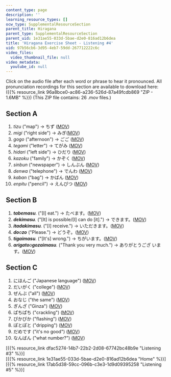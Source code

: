```yaml
---
content_type: page
description: ''
learning_resource_types: []
ocw_type: SupplementalResourceSection
parent_title: Hiragana
parent_type: SupplementalResourceSection
parent_uid: 1e31ae55-033d-5bae-d2e0-816ad12b6dea
title: 'Hiragana Exercise Sheet - Listening #4'
uid: 97b56cb6-3d95-4eb7-59dd-267712222c6c
video_files:
  video_thumbnail_file: null
video_metadata:
  youtube_id: null
---
```


Click on the audio file after each word or phrase to hear it pronounced. All pronunciation recordings for this section are available to download here: ({{% resource_link 96a8bce0-ac86-a236-526d-87a49fcdb869 "ZIP - 1.6MB" %}}) (This ZIP file contains: 26 .mov files.)

Section A
---------

1.  _tizu_ ("map") → ちず ([MOV](http://www.archive.org/download/MITRES21F.01S10_HIRAGANA_EXERCISES/4a1.mov))
2.  _migi_ ("right side") → みぎ([MOV](http://www.archive.org/download/MITRES21F.01S10_HIRAGANA_EXERCISES/4a2.mov))
3.  _gogo_ ("afternoon") → ごご ([MOV](http://www.archive.org/download/MITRES21F.01S10_HIRAGANA_EXERCISES/4a3.mov))
4.  _tegami_ ("letter") → てがみ ([MOV](http://www.archive.org/download/MITRES21F.01S10_HIRAGANA_EXERCISES/4a4.mov))
5.  _hidari_ ("left side") → ひだり ([MOV](http://www.archive.org/download/MITRES21F.01S10_HIRAGANA_EXERCISES/4a5.mov))
6.  _kazoku_ ("family") → かぞく ([MOV](http://www.archive.org/download/MITRES21F.01S10_HIRAGANA_EXERCISES/4a6.mov))
7.  _sinbun_ ("newspaper") → しんぶん ([MOV](http://www.archive.org/download/MITRES21F.01S10_HIRAGANA_EXERCISES/4a7.mov))
8.  _denwa_ ("telephone") → でんわ ([MOV](http://www.archive.org/download/MITRES21F.01S10_HIRAGANA_EXERCISES/4a8.mov))
9.  _kaban_ ("bag") → かばん ([MOV](http://www.archive.org/download/MITRES21F.01S10_HIRAGANA_EXERCISES/4a9.mov))
10.  _enpitu_ ("pencil") → えんぴつ ([MOV](http://www.archive.org/download/MITRES21F.01S10_HIRAGANA_EXERCISES/4a10.mov))

Section B
---------

1.  _**tabemasu**._ ("\[I\] eat.") → たべます。([MOV](http://www.archive.org/download/MITRES21F.01S10_HIRAGANA_EXERCISES/4b1.mov))
2.  _**dekimasu**._ ("\[It\] is possible/\[I\] can do \[it\].") → できます。([MOV](http://www.archive.org/download/MITRES21F.01S10_HIRAGANA_EXERCISES/4b2.mov))
3.  _**itadakimasu**._ ("\[I\] receive.") → いただきます。([MOV](http://www.archive.org/download/MITRES21F.01S10_HIRAGANA_EXERCISES/4b3.mov))
4.  _**do**o**zo**_ ("Please.") → どうぞ。([MOV](http://www.archive.org/download/MITRES21F.01S10_HIRAGANA_EXERCISES/4b4.mov))
5.  _**tigaimasu**._ ("\[It's\] wrong.") → ちがいます。([MOV](http://www.archive.org/download/MITRES21F.01S10_HIRAGANA_EXERCISES/4b5.mov))
6.  _**arigato**o**gozaimasu**._ ("Thank you very much.") → ありがとうござ います。([MOV](http://www.archive.org/download/MITRES21F.01S10_HIRAGANA_EXERCISES/4b6.mov))

Section C
---------

1.  にほんご ("Japanese language") ([MOV](http://www.archive.org/download/MITRES21F.01S10_HIRAGANA_EXERCISES/4c1.mov))
2.  だいがく ("college") ([MOV](http://www.archive.org/download/MITRES21F.01S10_HIRAGANA_EXERCISES/4c2.mov))
3.  ぜんぶ ("all") ([MOV](http://www.archive.org/download/MITRES21F.01S10_HIRAGANA_EXERCISES/4c3.mov))
4.  おなじ ("the same") ([MOV](http://www.archive.org/download/MITRES21F.01S10_HIRAGANA_EXERCISES/4c4.mov))
5.  ぎんざ ("Ginza") ([MOV](http://www.archive.org/download/MITRES21F.01S10_HIRAGANA_EXERCISES/4c5.mov))
6.  ぱちぱち ("crackling") ([MOV](http://www.archive.org/download/MITRES21F.01S10_HIRAGANA_EXERCISES/4c6.mov))
7.  ぴかぴか ("flashing") ([MOV](http://www.archive.org/download/MITRES21F.01S10_HIRAGANA_EXERCISES/4c7.mov))
8.  ぽとぽと ("dripping") ([MOV](http://www.archive.org/download/MITRES21F.01S10_HIRAGANA_EXERCISES/4c8.mov))
9.  だめです ("it's no good") ([MOV](http://www.archive.org/download/MITRES21F.01S10_HIRAGANA_EXERCISES/4c9.mov))
10.  なんばん ("what number?") ([MOV](http://www.archive.org/download/MITRES21F.01S10_HIRAGANA_EXERCISES/4c10.mov))

  
\[{{% resource_link dfac5274-14b7-22b2-2d08-67742bc48b9e "Listening #3" %}}\]  
\[{{% resource_link 1e31ae55-033d-5bae-d2e0-816ad12b6dea "Home" %}}\]  
\[{{% resource_link 17ab5d38-59cc-096b-c3e3-1d9d09395258 "Listening #5" %}}\]